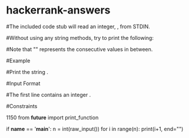 # hackerrank-answers
#The included code stub will read an integer, , from STDIN.

#Without using any string methods, try to print the following:


#Note that "" represents the consecutive values in between.

#Example

#Print the string .

#Input Format

#The first line contains an integer .

#Constraints

1<n>150
  from __future__ import print_function

if __name__ == '__main__':
    n = int(raw_input())
for i in range(n):
    print(i+1, end="")

